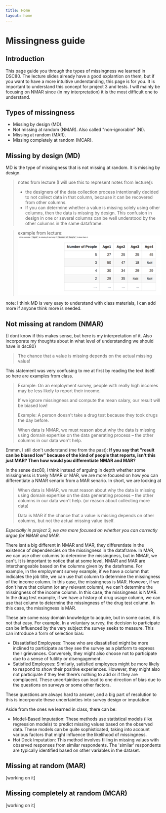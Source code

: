 ```yaml
---
title: Home
layout: home
---
```


# Missingness guide

## Introduction

This page guide you through the types of missingness we learned in DSC80. The lecture slides already have
a good explantion on them, but if you want to have a more intuitive understanding, this page is for you.
It is important to understand this concept for project 3 and tests. I will mainly be focusing on NMAR since
(in my interpretation) it is the most difficult one to understand.

## Types of missingness

- Missing by design (MD).
- Not missing at random (NMAR). Also called "non-ignorable" (NI).
- Missing at random (MAR).
- Missing completely at random (MCAR).

## Missing by design (MD)

MD is the type of missingness that is not missing at random. It is missing by design.


> notes from lecture (I will use this to represent notes from lecture)):
> - the designers of the data collection process intentionally decided to not collect data in that column,
    because it can be recovered from other columns.
> - If you can determine whether a value is missing solely using other columns, then the data is missing by design.
    This confusion in design in one or several columns can be well understood by the other columns in the same
    dataframe.

> example from lecture:
> ![img.png](img.png)


note: I think MD is very easy to understand with class materials, I can add more if anyone think more is needed.

## Not missing at random (NMAR)

{I dont know if this makes sense, but here is my interpretation of it. Also incorporate my thoughts about in what level
of
understanding we should have in dsc80}

> The chance that a value is missing depends on the actual missing value!

This statement was very confusing to me at first by reading the text itself. so here are examples from class.

> Example: On an employment survey, people with really high incomes may be less likely to report their income.
>
> If we ignore missingness and compute the mean salary, our result will be biased low!
>
> Example: A person doesn't take a drug test because they took drugs the day before.
>
> When data is NMAR, we must reason about why the data is missing using domain expertise on the data generating
> process – the other columns in our data won't help.


Emmm, I still don't understand (me from the past): **If you say that "result can be biased low" because of the kind of
people that reports, isn't this just MAR? Then how would you differentiate NMAR and MAR?**

In the sense dsc80, I think instead of arguing in depth whether some missingness is truely NMAR or MAR, we are more
focused on
how you can differentiate a NMAR senario from a MAR senario. In short, we are looking at
> When data is NMAR, we must reason about why the data is missing using domain expertise on the data generating
> process – the other columns in our data won't help. (or reason about collecting more data)
> 
> Data is MAR if the chance that a value is missing depends on other columns, but not the actual missing value itself.

*Especially in project 3, we are more focused on whether you can correctly argue for NMAR and MAR.*

There isnt a big different in NMAR and MAR, they differentiate in the existence of dependencies on the
missingness in the dataframe. In MAR, we can use other columns to determine the missingness, but in NMAR, we can't. It
is important
to notice that at some level, NMAR and MAR are interchangeable based on the columns given by the dataframe. For example,
in the employment survey example, if we have a column that indicates the job title, we can use that column to determine
the missingness of the income column. In this case, the missingness is MAR. However, if we don't have that column (or
any relevant column), we can't determine the missingness of the income column. In this case, the missingness is NMAR.
In the drug test example, if we have a history of drug usage column, we can use that column to determine the missingness
of the drug test column. In this case, the missingness is MAR.

These are some easy domain knowledge to acquire, but in some cases, it is not that easy.
For example, In a voluntary survey, the decision to participate can be influenced by the very subject the survey seeks
to measure.
This can introduce a form of selection bias:

- Dissatisfied Employees: Those who are dissatisfied might be more inclined to participate as they see the survey as a
  platform to express their grievances. Conversely, they might also choose not to participate due to a sense of futility
  or disengagement.
- Satisfied Employees: Similarly, satisfied employees might be more likely to respond to show their positive
  experiences.
  However, they might also not participate if they feel there’s nothing to add or if they are complacent.
  These uncertainties can lead to one direction of bias due to the questions on surveys or some other factors.

These questions are always hard to answer, and a big part of resolution to this is incorporate these uncertainties into
survey design or imputation.

Aside from the ones we learned in class, there can be:

- Model-Based Imputation: These methods use statistical models (like regression models) to predict missing values based
  on the observed data. These models can be quite sophisticated, taking into account various factors that might influence
  the likelihood of missingness.
- Hot Deck Imputation: This method involves filling in missing values with observed responses from similar respondents.
  The 'similar' respondents are typically identified based on other variables in the dataset.

## Missing at random (MAR)

[working on it]

## Missing completely at random (MCAR)

[working on it]
    
    
